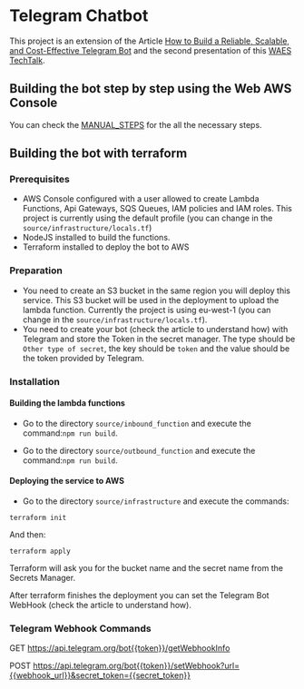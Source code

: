 # Telegram Chatbot

This project is an extension of the Article [How to Build a Reliable, Scalable, and Cost-Effective Telegram Bot](https://medium.com/wearewaes/how-to-build-a-reliable-scalable-and-cost-effective-telegram-bot-58ae2d6684b1) and the second presentation of this [WAES TechTalk](https://youtu.be/VIzLl-c71fI).

## Building the bot step by step using the Web AWS Console

You can check the [MANUAL_STEPS](MANUAL_STEPS.md) for the all the necessary steps.

## Building the bot with terraform

### Prerequisites

- AWS Console configured with a user allowed to create Lambda Functions, Api Gateways, SQS Queues, IAM policies and IAM roles. This project is currently using the default profile (you can change in the `source/infrastructure/locals.tf`)
- NodeJS installed to build the functions.
- Terraform installed to deploy the bot to AWS

### Preparation

- You need to create an S3 bucket in the same region you will deploy this service. This S3 bucket will be used in the deployment to upload the lambda function. Currently the project is using eu-west-1 (you can change in the `source/infrastructure/locals.tf`).
- You need to create your bot (check the article to understand how) with Telegram and store the Token in the secret manager. The type should be `Other type of secret`, the key should be `token` and the value should be the token provided by Telegram.

### Installation

#### Building the lambda functions

- Go to the directory `source/inbound_function` and execute the command:`npm run build`.

- Go to the directory `source/outbound_function` and execute the command:`npm run build`.

#### Deploying the service to AWS

- Go to the directory `source/infrastructure` and execute the commands:

```
terraform init
```

And then:

```
terraform apply
```

Terraform will ask you for the bucket name and the secret name from the Secrets Manager.

After terraform finishes the deployment you can set the Telegram Bot WebHook (check the article to understand how).

### Telegram Webhook Commands

GET https://api.telegram.org/bot{{token}}/getWebhookInfo

POST https://api.telegram.org/bot{{token}}/setWebhook?url={{webhook_url}}&secret_token={{secret_token}}


